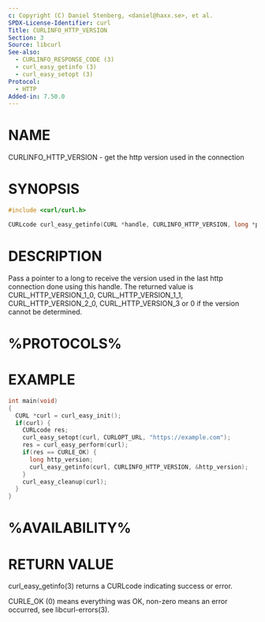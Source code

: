```yaml
---
c: Copyright (C) Daniel Stenberg, <daniel@haxx.se>, et al.
SPDX-License-Identifier: curl
Title: CURLINFO_HTTP_VERSION
Section: 3
Source: libcurl
See-also:
  - CURLINFO_RESPONSE_CODE (3)
  - curl_easy_getinfo (3)
  - curl_easy_setopt (3)
Protocol:
  - HTTP
Added-in: 7.50.0
---
```


# NAME

CURLINFO_HTTP_VERSION - get the http version used in the connection

# SYNOPSIS

~~~c
#include <curl/curl.h>

CURLcode curl_easy_getinfo(CURL *handle, CURLINFO_HTTP_VERSION, long *p);
~~~

# DESCRIPTION

Pass a pointer to a long to receive the version used in the last http
connection done using this handle. The returned value is
CURL_HTTP_VERSION_1_0, CURL_HTTP_VERSION_1_1, CURL_HTTP_VERSION_2_0,
CURL_HTTP_VERSION_3 or 0 if the version cannot be determined.

# %PROTOCOLS%

# EXAMPLE

~~~c
int main(void)
{
  CURL *curl = curl_easy_init();
  if(curl) {
    CURLcode res;
    curl_easy_setopt(curl, CURLOPT_URL, "https://example.com");
    res = curl_easy_perform(curl);
    if(res == CURLE_OK) {
      long http_version;
      curl_easy_getinfo(curl, CURLINFO_HTTP_VERSION, &http_version);
    }
    curl_easy_cleanup(curl);
  }
}
~~~

# %AVAILABILITY%

# RETURN VALUE

curl_easy_getinfo(3) returns a CURLcode indicating success or error.

CURLE_OK (0) means everything was OK, non-zero means an error occurred, see
libcurl-errors(3).
